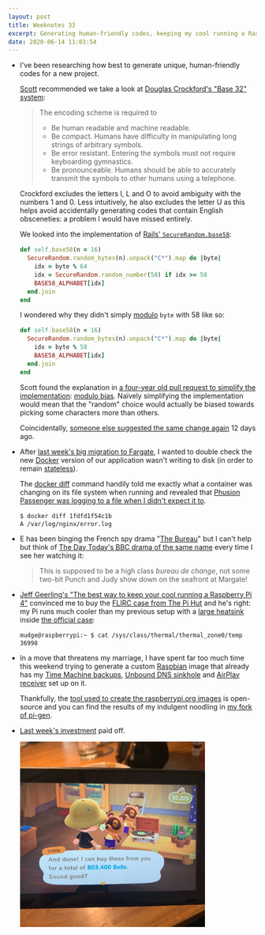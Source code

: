 ```yaml
---
layout: post
title: Weeknotes 33
excerpt: Generating human-friendly codes, keeping my cool running a Raspberry Pi and threatening my marriage.
date: 2020-06-14 11:03:54
---
```

*   I've been researching how best to generate unique, human-friendly codes for a new project.

    [Scott](https://medium.com/@scottm) recommended we take a look at [Douglas Crockford's "Base 32" system](https://www.crockford.com/base32.html):

    > The encoding scheme is required to
    >
    > * Be human readable and machine readable.
    > * Be compact. Humans have difficulty in manipulating long strings of arbitrary symbols.
    > * Be error resistant. Entering the symbols must not require keyboarding gymnastics.
    > * Be pronounceable. Humans should be able to accurately transmit the symbols to other humans using a telephone.

    Crockford excludes the letters I, L and O to avoid ambiguity with the numbers 1 and 0. Less intuitively, he also excludes the letter U as this helps avoid accidentally generating codes that contain English obsceneties: a problem I would have missed entirely.

    We looked into the implementation of [Rails' `SecureRandom.base58`](https://api.rubyonrails.org/classes/SecureRandom.html#method-c-base58):

    ```ruby
    def self.base58(n = 16)
      SecureRandom.random_bytes(n).unpack("C*").map do |byte|
        idx = byte % 64
        idx = SecureRandom.random_number(58) if idx >= 58
        BASE58_ALPHABET[idx]
      end.join
    end
    ```

    I wondered why they didn't simply [modulo](https://en.wikipedia.org/wiki/Modulo_operation) `byte` with 58 like so:

    ```ruby
    def self.base58(n = 16)
      SecureRandom.random_bytes(n).unpack("C*").map do |byte|
        idx = byte % 58
        BASE58_ALPHABET[idx]
      end.join
    end
    ```

    Scott found the explanation in [a four-year old pull request to simplify the implementation](https://github.com/rails/rails/pull/25734): [modulo bias](https://cmvandrevala.wordpress.com/2016/09/24/modulo-bias-when-generating-random-numbers/). Naïvely simplifying the implementation would mean that the "random" choice would actually be biased towards picking some characters more than others.

    Coincidentally, [someone else suggested the same change again](https://github.com/rails/rails/pull/39511) 12 days ago.

*   After [last week's big migration to Fargate](/2020/06/07/weeknotes-32/), I wanted to double check the new [Docker](https://www.docker.com) version of our application wasn't writing to disk (in order to remain [stateless](https://12factor.net/processes)).

    The [docker diff](https://docs.docker.com/engine/reference/commandline/diff/) command handily told me exactly what a container was changing on its file system when running and revealed that [Phusion Passenger was logging to a file when I didn't expect it to](https://www.phusionpassenger.com/library/admin/nginx/log_file/#location-of-the-log-file).

    ```console
    $ docker diff 1fdfd1f54c1b
    A /var/log/nginx/error.log
    ```

*   E has been binging the French spy drama "[The Bureau](https://www.imdb.com/title/tt4063800/)" but I can't help but think of [The Day Today's BBC drama of the same name](https://youtu.be/WjjXTr9F77g) every time I see her watching it:

    > This is supposed to be a high class _bureau de change_, not some two-bit Punch and Judy show down on the seafront at Margate!

*   [Jeff Geerling's "The best way to keep your cool running a Raspberry Pi 4"](https://www.jeffgeerling.com/blog/2019/best-way-keep-your-cool-running-raspberry-pi-4) convinced me to buy the [FLIRC case from The Pi Hut](https://thepihut.com/products/flirc-raspberry-pi-4-case) and he's right: my Pi runs much cooler than my previous setup with a [large heatsink](https://thepihut.com/products/xl-raspberry-pi-4-heatsink) inside [the official case](https://thepihut.com/products/raspberry-pi-4-case):

    ```console
    mudge@raspberrypi:~ $ cat /sys/class/thermal/thermal_zone0/temp
    36998
    ```

*   In a move that threatens my marriage, I have spent far too much time this weekend trying to generate a custom [Raspbian](https://www.raspbian.org) image that already has my [Time Machine backups](/2019/11/12/using-a-raspberry-pi-for-time-machine/), [Unbound DNS sinkhole](/2020/06/07/weeknotes-32/) and [AirPlay receiver](https://github.com/mikebrady/shairport-sync) set up on it.

    Thankfully, the [tool used to create the raspberrypi.org images](https://github.com/RPi-Distro/pi-gen) is open-source and you can find the results of my indulgent noodling in [my fork of pi-gen](https://github.com/mudge/pi-gen).

*   [Last week's investment](/2020/06/07/weeknotes-32/) paid off.

    <p class="center"><img src="/i/turnips.jpg" width="375" height="375" alt="I sold a batch of my turnips for 803,400 Bells."></p>
